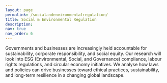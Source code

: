 ```yaml
---
layout: page
permalink: /socialandenvironmentalregulation/
title: Social & Environmental Regulation
description:
nav: true
nav_order: 6
---
```


Governments and businesses are increasingly held accountable for sustainability, corporate responsibility, and social equity. Our research will look into ESG (Environmental, Social, and Governance) compliance, labour rights regulations, and circular economy initiatives. We analyse how laws and policies can drive businesses toward ethical practices, sustainability, and long-term resilience in a changing global landscape.










